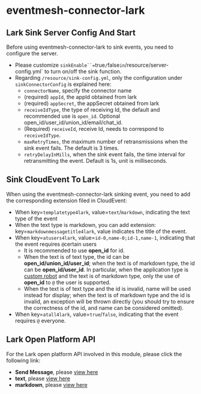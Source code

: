 # eventmesh-connector-lark

## Lark Sink Server Config And Start

Before using eventmesh-connector-lark to sink events, you need to configure the server.
- Please customize `sinkEnable``=`true`/`false` in `/resource/server-config.yml` to turn on/off the sink function.
- Regarding `/resource/sink-config.yml`, only the configuration under `sinkConnectorConfig` is explained here:
    - `connectorName`, specify the connector name
    - (required) `appId`, the appId obtained from lark
    - (required) `appSecret`, the appSecret obtained from lark
    - `receiveIdType`, the type of receiving Id, the default and recommended use is `open_id`. Optional open_id/user_id/union_id/email/chat_id.
    - (Required) `receiveId`, receive Id, needs to correspond to `receiveIdType`.
    - `maxRetryTimes`, the maximum number of retransmissions when the sink event fails. The default is 3 times.
    - `retryDelayInMills`, when the sink event fails, the time interval for retransmitting the event. Default is 1s, unit is milliseconds.


## Sink CloudEvent To Lark

When using the eventmesh-connector-lark sinking event, you need to add the corresponding extension filed in CloudEvent:
- When key=`templatetype4lark`, value=`text`/`markdown`, indicating the text type of the event
- When the text type is markdown, you can add extension: key=`markdownmessagetitle4lark`, value indicates the title of the event.
- When key=`atusers4lark`, value=`id-0,name-0;id-1,name-1`, indicating that the event requires `@`certain users
    - It is recommended to use **open_id** for id.
    - When the text is of text type, the id can be **open_id/union_id/user_id**; when the text is of markdown type, the id can be **open_id/user_id**. In particular, when the application type is [custom robot](https://open.larksuite.com/document/ukTMukTMukTM/ucTM5YjL3ETO24yNxkjN) and the text is of markdown type, only the use of **open_id** to `@` the user is supported.
    - When the text is of text type and the id is invalid, name will be used instead for display; when the text is of markdown type and the id is invalid, an exception will be thrown directly (you should try to ensure the correctness of the id, and name can be considered omitted).
- When key=`atall4lark`, value=`true`/`false`, indicating that the event requires `@` everyone.


## Lark Open Platform API

For the Lark open platform API involved in this module, please click the following link:
- **Send Message**, please [view here](https://open.larksuite.com/document/server-docs/im-v1/message/create?appId=cli_a5e1bc31507ed00c)
- **text**, please [view here](https://open.larksuite.com/document/server-docs/im-v1/message-content-description/create_json#c9e08671)
- **markdown**, please [view here](https://open.larksuite.com/document/common-capabilities/message-card/message-cards-content/using-markdown-tags)